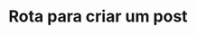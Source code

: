 #  Rota para criar um post

<api-endpoint openapi-path="../../specifications/shapeUpSwagger2.json" method="POST" endpoint="/v1/Post/createPost"/>